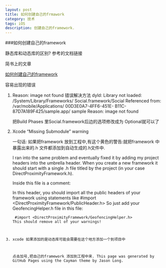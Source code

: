 ```yaml
---
layout: post
title: 如何创建自己的frmawork
category: 技术
tags: iOS
description: 创建自己的framework.
---
```


###如何创建自己的framework

静态库和动态库的区别? 参考的文档链接

简书上的文章

[如何创建自己的framework ](http://www.jianshu.com/p/1cb4c4fe5481)

容易出现的错误

1. Reason: image not found 错误解决方法
	dyld: Library not loaded: /System/Library/Frameworks/
	Social.framework/Social
	Referenced from: /var/mobile/Applications/      00D3E0A7-4FF6-451E-	B11C-87D7A189F425/sample.app/    sample
 	Reason: image not found
 	
	把Build Phases 里Social.framework后边的选项修改成为  Optional就可以了

2. Xcode “Missing Submodule” warning

	一句话:
	如果把framework 放到工程中,有这个黄色的警告:就把framework 中暴露出来的.h 文件都添加到自动生成的.h文件中.

	I ran into the same problem and eventually fixed it by adding my project headers into the umbrella header. When you create a new framework it should start with a single .h file titled by the project (in your case DirectProximityFramework.h).

	Inside this file is a comment:

	In this header, you should import all the public headers of your framework using statements like #import <DirectProximityFramework/PublicHeader.h>
	So just add your GeofencingHelper.h file in this file:
	
	<code> #import <DirectProximityFramework/GeofencingHelper.h>
	This should remove all of your warnings!
	
3. xcode 如果添加的是动态库可能会需要在这个地方添加一个到项目中

	点击加号,把自己的framework 添加到工程中来.
	This page was generated by GitHub Pages using the Cayman theme by Jason Long. 


